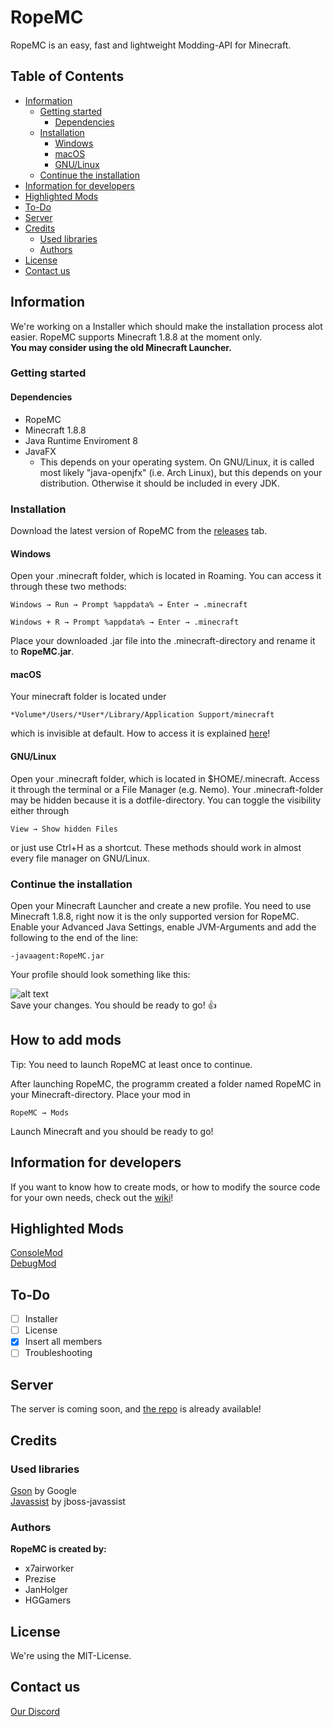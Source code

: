 # RopeMC

RopeMC is an easy, fast and lightweight Modding-API for Minecraft.

## Table of Contents

- [Information](#information)
    - [Getting started](#getting-started)
        - [Dependencies](#dependencies)
    - [Installation](#installation)
        - [Windows](#windows)
        - [macOS](#macOS)
        - [GNU/Linux](#linux)
    - [Continue the installation](#continue-the-installation)
- [Information for developers](#information-for-developers)
- [Highlighted Mods](#highlighted-mods)
- [To-Do](#To-Do)
- [Server](#server)
- [Credits](#credits)
    - [Used libraries](#used-libraries)
    - [Authors](#authors)
- [License](#license)
- [Contact us](#Contact-us)
    
## Information
We're working on a Installer which should make the installation process alot easier. 
RopeMC supports Minecraft 1.8.8 at the moment only.<br/>
**You may consider using the old Minecraft Launcher.**
### Getting started
#### Dependencies
- RopeMC 
- Minecraft 1.8.8
- Java Runtime Enviroment 8
- JavaFX
    - This depends on your operating system. 
    On GNU/Linux, it is called most likely "java-openjfx" (i.e. Arch Linux), but this depends on your distribution. 
    Otherwise it should be included in every JDK.
### Installation
Download the latest version of RopeMC from the [releases](https://github.com/RopeMC/RopeMC/releases) tab.
#### Windows
Open your .minecraft folder, which is located in Roaming. You can access it through these two methods:
```
Windows → Run → Prompt %appdata% → Enter → .minecraft
```
```
Windows + R → Prompt %appdata% → Enter → .minecraft
```
Place your downloaded .jar file into the .minecraft-directory and rename it to **RopeMC.jar**.
#### macOS
Your minecraft folder is located under 
```
*Volume*/Users/*User*/Library/Application Support/minecraft
```
which is invisible at default. How to access it is explained [here](http://macminecraft.com/minecraft-folder-on-a-mac/)!
#### GNU/Linux
Open your .minecraft folder, which is located in $HOME/.minecraft.
Access it through the terminal or a File Manager (e.g. Nemo). 
Your .minecraft-folder may be hidden because it is a dotfile-directory. 
You can toggle the visibility either through
```
View → Show hidden Files
```
or just use Ctrl+H as a shortcut. These methods should work in almost every file manager on GNU/Linux.

### Continue the installation
Open your Minecraft Launcher and create a new profile. You need to use Minecraft 1.8.8, right now it is the only supported version for RopeMC.<br/>
Enable your Advanced Java Settings, 
enable JVM-Arguments and add the following to the end of the line:
```
-javaagent:RopeMC.jar
```

Your profile should look something like this:

![alt text](https://image.ibb.co/eKtQRJ/snap0012.png "Screenshot - Example")<br/>
Save your changes. You should be ready to go! :thumbsup:

## How to add mods
Tip: You need to launch RopeMC at least once to continue.

After launching RopeMC, the programm created a folder named RopeMC in your Minecraft-directory. Place your mod in 
```
RopeMC → Mods
```
Launch Minecraft and you should be ready to go!

## Information for developers
If you want to know how to create mods, or how to modify the source code for your own needs, check out the [wiki](https://github.com/RopeMC/RopeMC/wiki)! 

## Highlighted Mods
[ConsoleMod](https://github.com/RopeMC/ConsoleMod) <br/>
[DebugMod](https://github.com/RopeMC/DebugMod)

## To-Do
- [ ] Installer
- [ ] License
- [x] Insert all members
- [ ] Troubleshooting

## Server

The server is coming soon, and [the repo](https://github.com/RopeMC/RopeMC-ServerPlugin) is already available!

## Credits
### Used libraries <br/>
[Gson](https://github.com/google/gson) by Google <br/>
[Javassist](http://jboss-javassist.github.io/javassist/) by jboss-javassist
### Authors
**RopeMC is created by:**<br/>
- x7airworker
- Prezise
- JanHolger
- HGGamers
## License
We're using the MIT-License.

## Contact us
[Our Discord](https://discord.io/ropemc)

